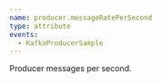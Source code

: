 ```yaml
---
name: producer.messageRatePerSecond
type: attribute
events:
  - KafkaProducerSample
---
```


Producer messages per second.